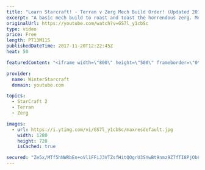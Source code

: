 ```yaml
---
title: "Learn Starcraft! - Terran v Zerg Mech Build Order! (Updated 2018)"
excerpt: "A basic mech build to roast and toast the horrendous zerg. Meant for lower level players looking for some direction! -- Watch live at https://www.twitch.tv/wintergaming"
originalUrl: https://youtube.com/watch?v=GS7l_y1cbSc
type: video
price: Free
length: PT13M11S
publishedDateTime: 2017-11-20T12:22:45Z
heat: 50

featuredContent: "<iframe width=\"800\" height=\"500\" frameborder=\"0\" src=\"https://www.youtube.com/embed/GS7l_y1cbSc\" allow=\"accelerometer; autoplay; encrypted-media; gyroscope; picture-in-picture\" allowfullscreen></iframe>"

provider:
  name: WinterStarcraft
  domain: youtube.com

topics:
  - StarCraft 2
  - Terran
  - Zerg

images:
  - url: https://i.ytimg.com/vi/GS7l_y1cbSc/maxresdefault.jpg
    width: 1280
    height: 720
    isCached: true

secured: "Ze5x/MTf5hNWRbEn+oVl1FFiJ3VTZsfHitQOgrU3SYwBt9nmz9Z7fTI8PjOb8XMHjQWLj5VKSbHKI5V5uqT9J+NpMEUpLjVaBnoEvHZmBRzCufKPOeKoRKjxRBO9Gn8s7M8nOYBVTW6/01YUdXFzwBlobz8BOJm3elKBlfsOA9QSbdFgHuQEgPVkZszlVUj51UGgunuFi9PMbPPr1drILUtd1j8OW8l1wExyzCZwf/ZX4QPuOfpG7SsJ/uh5vaO1xadVxxzsQPXvfKc5hjhjprM6CkmcBXcFUDTa/sTKzrjbEzj7+UhyBSpXaixQ+8k/Eno/B+siDR2o742+6k0aND2dkVw2qSOunndEHHaNSqCKkH7Lu8V3vb9gUT0U81gskufkVHBrn6IGzH+/To662CPFbmmJN83N2qMsO6YAPuw=;lnBrgGN9UEHyNTlY+namOg=="
---
```


